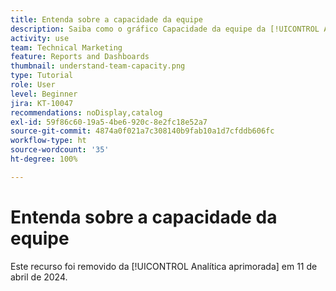 ```yaml
---
title: Entenda sobre a capacidade da equipe
description: Saiba como o gráfico Capacidade da equipe da [!UICONTROL Analítica aprimorada] mostra quando uma equipe interna está superalocada ou subalocada.
activity: use
team: Technical Marketing
feature: Reports and Dashboards
thumbnail: understand-team-capacity.png
type: Tutorial
role: User
level: Beginner
jira: KT-10047
recommendations: noDisplay,catalog
exl-id: 59f86c60-19a5-4be6-920c-8e2fc18e52a7
source-git-commit: 4874a0f021a7c308140b9fab10a1d7cfddb606fc
workflow-type: ht
source-wordcount: '35'
ht-degree: 100%

---
```


# Entenda sobre a capacidade da equipe

Este recurso foi removido da [!UICONTROL Analítica aprimorada] em 11 de abril de 2024.
